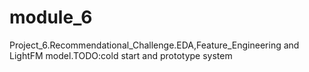 # module_6
Project_6.Recommendational_Challenge.EDA,Feature_Engineering and LightFM model.TODO:cold start and prototype system

